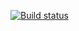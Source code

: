 [![Build status](https://ci.appveyor.com/api/projects/status/auqcxf81xylgmt99?svg=true)](https://ci.appveyor.com/project/VorobevDenis95/ahj-http-frontend)
